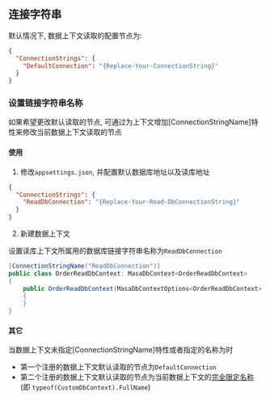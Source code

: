 ﻿## 连接字符串

默认情况下, 数据上下文读取的配置节点为:

``` appsettings.json
{
  "ConnectionStrings": {
    "DefaultConnection": "{Replace-Your-ConnectionString}"
  }
}
```
### 设置链接字符串名称

如果希望更改默认读取的节点, 可通过为上下文增加[ConnectionStringName]特性来修改当前数据上下文读取的节点

#### 使用

1. 修改`appsettings.json`, 并配置默认数据库地址以及读库地址

``` appsettings.json
{
  "ConnectionStrings": {
    "ReadDbConnection": "{Replace-Your-Read-DbConnectionString}"
  }
}
```

2. 新建数据上下文

设置读库上下文所属用的数据库链接字符串名称为`ReadDbConnection`

```csharp
[ConnectionStringName("ReadDbConnection")]
public class OrderReadDbContext: MasaDbContext<OrderReadDbContext>
{
    public OrderReadDbContext(MasaDbContextOptions<OrderReadDbContext> options) : base(options)
    {
    }
}
```

#### 其它 

当数据上下文未指定[ConnectionStringName]特性或者指定的名称为时

* 第一个注册的数据上下文默认读取的节点为`DefaultConnection`
* 第二个注册的数据上下文默认读取的节点为当前数据上下文的[完全限定名称](https://learn.microsoft.com/zh-cn/dotnet/api/system.type.fullname) (即 `typeof(CustomDbContext).FullName`)